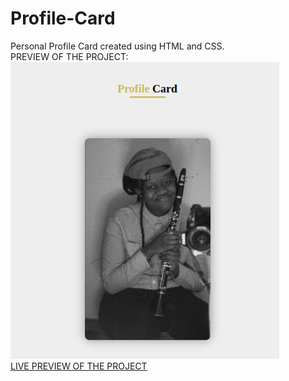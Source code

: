 # Profile-Card
Personal Profile Card created using HTML and CSS.<br>
PREVIEW OF THE PROJECT: <br>
<img src="profile.png" width="430px"> <br>
[LIVE PREVIEW OF THE PROJECT](https://waasike.github.io/Profile-Card/)

